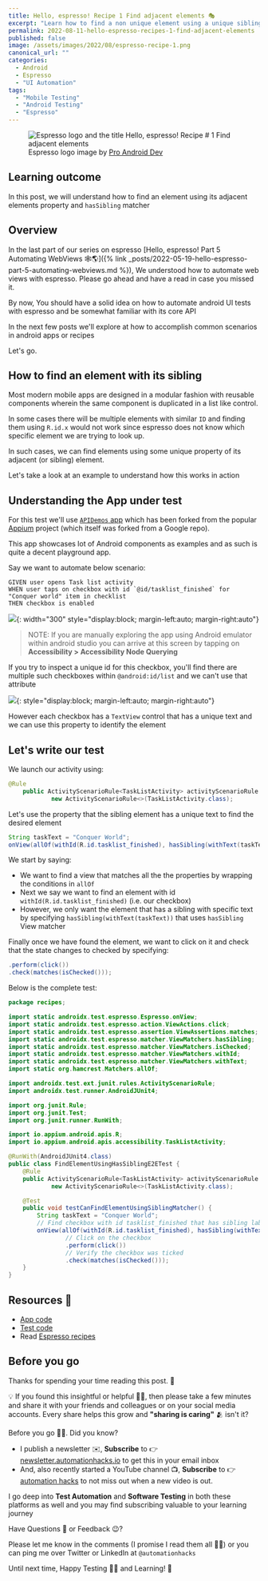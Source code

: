 ```yaml
---
title: Hello, espresso! Recipe 1 Find adjacent elements 🎭
excerpt: "Learn how to find a non unique element using a unique sibling element with espresso"
permalink: 2022-08-11-hello-espresso-recipes-1-find-adjacent-elements
published: false
image: /assets/images/2022/08/espresso-recipe-1.png
canonical_url: ""
categories:
  - Android
  - Espresso
  - "UI Automation"
tags:
  - "Mobile Testing"
  - "Android Testing"
  - "Espresso"
---
```


<figure class="image">
    <img src="assets/images/2022/08/espresso-recipe-1.png" alt="Espresso logo and the title Hello, espresso! Recipe # 1 Find adjacent elements">
    <figcaption>
        Espresso logo image by <a
            href="https://www.google.com/imgres?imgurl=https%3A%2F%2Fmiro.medium.com%2Fmax%2F600%2F1*Z2iFvuo4pMsK-aYhPkiGWA.png&imgrefurl=https%3A%2F%2Fproandroiddev.com%2Ftesting-android-ui-with-pleasure-e7d795308821&tbnid=2m9PR31uA1zqGM&vet=12ahUKEwjtm9SLnMT3AhVE8IUKHREuDVUQMygAegUIARCpAQ..i&docid=cWI2R5HvetOtGM&w=600&h=692&q=espresso%20android&ved=2ahUKEwjtm9SLnMT3AhVE8IUKHREuDVUQMygAegUIARCpAQ">Pro Android Dev</a> 
    </figcaption>
</figure>

## Learning outcome

In this post, we will understand how to find an element using its adjacent elements property and `hasSibling` matcher

## Overview

In the last part of our series on espresso [Hello, espresso! Part 5 Automating WebViews
🕸️🌎]({% link _posts/2022-05-19-hello-espresso-part-5-automating-webviews.md %}), We understood how to automate web
views with espresso. Please go ahead and have a read in case you missed it.

By now, You should have a solid idea on how to automate android UI tests with espresso and be somewhat familiar with its
core API

In the next few posts we'll explore at how to accomplish common scenarios in android apps or recipes

Let's go.

## How to find an element with its sibling

Most modern mobile apps are designed in a modular fashion with reusable components wherein the same component is
duplicated in a list like control.

In some cases there will be multiple elements with similar `ID` and finding them using `R.id.x` would not work since
espresso does not know which specific element we are trying to look up.

In such cases, we can find elements using some unique property of its adjacent (or sibling) element.

Let's take a look at an example to understand how this works in action

## Understanding the App under test

For this test we'll use [`APIDemos` app](https://github.com/automationhacks/android-apidemos) which has been forked from
the popular [Appium](https://appium.io/) project (which itself was forked from a Google repo).

This app showcases lot of Android components as examples and as such is quite a decent playground app.

Say we want to automate below scenario:

```gherkin
GIVEN user opens Task list activity
WHEN user taps on checkbox with id `@id/tasklist_finished` for "Conquer world" item in checklist
THEN checkbox is enabled
```

![](../assets/images/2022/08/task-list-activity.png){: width="300" style="display:block; margin-left:auto;
margin-right:auto"}

> NOTE: If you are manually exploring the app using Android emulator within android studio you can arrive at this screen
> by tapping on **Accessibility > Accessibility Node Querying**

If you try to inspect a unique id for this checkbox, you'll find there are multiple such checkboxes within
`@android:id/list` and we can't use that attribute

![](../assets/images/2022/08/task-list-activity-layout-inspector.png){: style="display:block; margin-left:auto;
margin-right:auto"}

However each checkbox has a `TextView` control that has a unique text and we can use this property to identify the
element

## Let's write our test

We launch our activity using:

```java
@Rule
    public ActivityScenarioRule<TaskListActivity> activityScenarioRule =
            new ActivityScenarioRule<>(TaskListActivity.class);
```

Let's use the property that the sibling element has a unique text to find the desired element

```java
String taskText = "Conquer World";
onView(allOf(withId(R.id.tasklist_finished), hasSibling(withText(taskText))))
```

We start by saying:

- We want to find a view that matches all the the properties by wrapping the conditions in `allOf`
- Next we say we want to find an element with id `withId(R.id.tasklist_finished)` (i.e. our checkbox)
- However, we only want the element that has a sibling with specific text by specifying `hasSibling(withText(taskText))`
  that uses `hasSibling` View matcher

Finally once we have found the element, we want to click on it and check that the state changes to checked by
specifying:

```java
.perform(click())
.check(matches(isChecked()));
```

Below is the complete test:

```java
package recipes;

import static androidx.test.espresso.Espresso.onView;
import static androidx.test.espresso.action.ViewActions.click;
import static androidx.test.espresso.assertion.ViewAssertions.matches;
import static androidx.test.espresso.matcher.ViewMatchers.hasSibling;
import static androidx.test.espresso.matcher.ViewMatchers.isChecked;
import static androidx.test.espresso.matcher.ViewMatchers.withId;
import static androidx.test.espresso.matcher.ViewMatchers.withText;
import static org.hamcrest.Matchers.allOf;

import androidx.test.ext.junit.rules.ActivityScenarioRule;
import androidx.test.runner.AndroidJUnit4;

import org.junit.Rule;
import org.junit.Test;
import org.junit.runner.RunWith;

import io.appium.android.apis.R;
import io.appium.android.apis.accessibility.TaskListActivity;

@RunWith(AndroidJUnit4.class)
public class FindElementUsingHasSiblingE2ETest {
    @Rule
    public ActivityScenarioRule<TaskListActivity> activityScenarioRule =
            new ActivityScenarioRule<>(TaskListActivity.class);

    @Test
    public void testCanFindElementUsingSiblingMatcher() {
        String taskText = "Conquer World";
        // Find checkbox with id tasklist_finished that has sibling label with text Conquer World
        onView(allOf(withId(R.id.tasklist_finished), hasSibling(withText(taskText))))
                // Click on the checkbox
                .perform(click())
                // Verify the checkbox was ticked
                .check(matches(isChecked()));
    }
}
```

## Resources 📘

- [App code](https://github.com/automationhacks/android-apidemos/blob/master/app/src/main/java/io/appium/android/apis/accessibility/TaskListActivity.java)
- [Test code](https://github.com/automationhacks/android-apidemos/blob/master/app/src/androidTest/java/recipes/FindElementUsingHasSiblingE2ETest.java)
- Read [Espresso recipes](https://developer.android.com/training/testing/espresso/recipes#matching-view-next-to-view)

## Before you go

Thanks for spending your time reading this post. 🙏

💡 If you found this insightful or helpful 👍🏼, then please take a few minutes and share it with your friends and
colleagues or on your social media accounts. Every share helps this grow and **"sharing is caring"** 🫂 isn't it?

Before you go 🙌🏼. Did you know?

- I publish a newsletter ✉️, **Subscribe** to 👉 [newsletter.automationhacks.io](https://newsletter.automationhacks.io/)
  to get this in your email inbox
- And, also recently started a YouTube channel 📺, **Subscribe** to 👉
  [automation hacks](https://www.youtube.com/channel/UC-KAka-3EgsbF1kekh_uYJw/featured) to not miss out when a new video
  is out.

I go deep into **Test Automation** and **Software Testing** in both these platforms as well and you may find subscribing
valuable to your learning journey

Have Questions 🤔 or Feedback 😉?

Please let me know in the comments (I promise I read them all ✌🏼) or you can ping me over Twitter or LinkedIn at
`@automationhacks`

Until next time, Happy Testing 🕵🏻 and Learning! 🌱